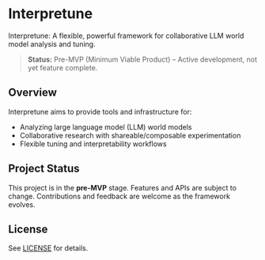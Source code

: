 # Interpretune

Interpretune: A flexible, powerful framework for collaborative LLM world model analysis and tuning.

> **Status:** Pre-MVP (Minimum Viable Product) – Active development, not yet feature complete.

## Overview
Interpretune aims to provide tools and infrastructure for:
- Analyzing large language model (LLM) world models
- Collaborative research with shareable/composable experimentation
- Flexible tuning and interpretability workflows

## Project Status
This project is in the **pre-MVP** stage. Features and APIs are subject to change. Contributions and feedback are welcome as the framework evolves.

## License
See [LICENSE](./LICENSE) for details.

